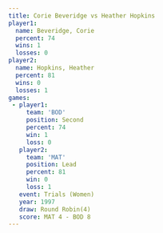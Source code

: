 ```yaml
---
title: Corie Beveridge vs Heather Hopkins
player1:                
  name: Beveridge, Corie
  percent: 74           
  wins: 1               
  losses: 0             
player2:                
  name: Hopkins, Heather
  percent: 81           
  wins: 0               
  losses: 1             
games:
 - player1:          
     team: 'BOD'     
     position: Second
     percent: 74     
     win: 1          
     loss: 0         
   player2:        
     team: 'MAT'   
     position: Lead
     percent: 81   
     win: 0        
     loss: 1       
   event: Trials (Women)
   year: 1997           
   draw: Round Robin(4) 
   score: MAT 4 - BOD 8 
---
```

